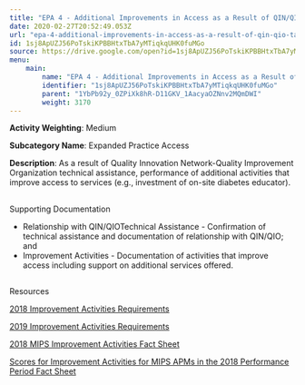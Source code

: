```yaml
---
title: "EPA 4 - Additional Improvements in Access as a Result of QIN/QIO TA"
date: 2020-02-27T20:52:49.053Z
url: "epa-4-additional-improvements-in-access-as-a-result-of-qin-qio-ta.md"
id: 1sj8ApUZJ56PoTskiKPBBHtxTbA7yMTiqkqUHK0fuMGo
source: https://drive.google.com/open?id=1sj8ApUZJ56PoTskiKPBBHtxTbA7yMTiqkqUHK0fuMGo
menu:
    main:
        name: "EPA 4 - Additional Improvements in Access as a Result of QIN/QIO TA"
        identifier: "1sj8ApUZJ56PoTskiKPBBHtxTbA7yMTiqkqUHK0fuMGo"
        parent: "1YbPb92y_0ZPiXk8hR-D11GKV_1AacyaOZNnv2MQmDWI"
        weight: 3170
---
```









**Activity Weighting**: Medium

**Subcategory Name**: Expanded Practice Access

**Description**: As a result of Quality Innovation Network-Quality Improvement Organization technical assistance, performance of additional activities that improve access to services (e.g., investment of on-site diabetes educator).







## 

Supporting Documentation

* Relationship with QIN/QIOTechnical Assistance - Confirmation of technical assistance and documentation of relationship with QIN/QIO; and 
* Improvement Activities - Documentation of activities that improve access including support on additional services offered.







## 

Resources

[2018 Improvement Activities Requirements](https://qpp.cms.gov/mips/improvement-activities?py=2018)

[2019 Improvement Activities Requirements](https://qpp.cms.gov/mips/improvement-activities?py=2019)

[2018 MIPS Improvement Activities Fact Sheet](https://qpp.cms.gov/resource/2018%20MIPS%20Improvement%20Activities%20Fact%20Sheet)

[Scores for Improvement Activities for MIPS APMs in the 2018 Performance Period Fact Sheet](https://qpp.cms.gov/resource/2018%20MIPS%20APMs%20improvement%20Activities%20scores%20fact%20sheet)

